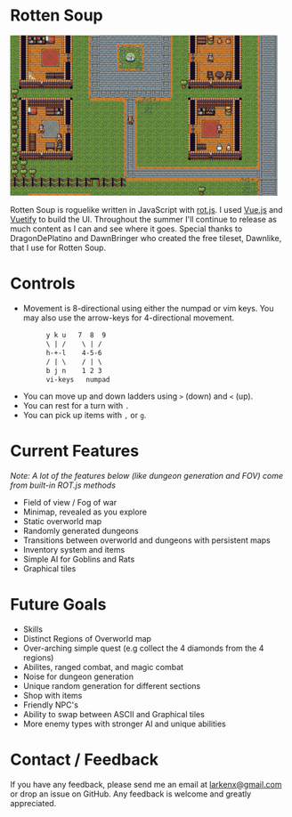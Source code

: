 # Rotten Soup
![screenshot](assets/images/screen.gif)

Rotten Soup is roguelike written in JavaScript with [rot.js](http://ondras.github.io/rot.js/hp/). I used [Vue.js](https://vuejs.org/) and [Vuetify](https://vuetifyjs.com/) to build the UI. Throughout the summer I'll continue to release as much content as I can and see where it goes. Special thanks to DragonDePlatino and DawnBringer who created the free tileset, Dawnlike, that I use for Rotten Soup.

# Controls
- Movement is 8-directional using either the numpad or vim keys. You may also use the arrow-keys for 4-directional movement.
```
         y k u   7  8  9
         \ | /    \ | /
         h-+-l    4-5-6
         / | \    / | \
         b j n    1 2 3
         vi-keys   numpad
```

- You can move up and down ladders using `>` (down) and `<` (up).
- You can rest for a turn with `.`
- You can pick up items with `,` or `g`.

# Current Features
*Note: A lot of the features below (like dungeon generation and FOV) come from built-in ROT.js methods*
- Field of view / Fog of war
- Minimap, revealed as you explore
- Static overworld map
- Randomly generated dungeons
- Transitions between overworld and dungeons with persistent maps
- Inventory system and items
- Simple AI for Goblins and Rats
- Graphical tiles

# Future Goals
- Skills 
- Distinct Regions of Overworld map
- Over-arching simple quest (e.g collect the 4 diamonds from the 4 regions)
- Abilites, ranged combat, and magic combat
- Noise for dungeon generation
- Unique random generation for different sections
- Shop with items
- Friendly NPC's
- Ability to swap between ASCII and Graphical tiles
- More enemy types with stronger AI and unique abilities

# Contact / Feedback
If you have any feedback, please send me an email at larkenx@gmail.com or drop an issue on GitHub. Any feedback is welcome and greatly appreciated.
